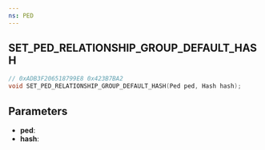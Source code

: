 ```yaml
---
ns: PED
---
```

## SET_PED_RELATIONSHIP_GROUP_DEFAULT_HASH

```c
// 0xADB3F206518799E8 0x423B7BA2
void SET_PED_RELATIONSHIP_GROUP_DEFAULT_HASH(Ped ped, Hash hash);
```


## Parameters
* **ped**: 
* **hash**: 

